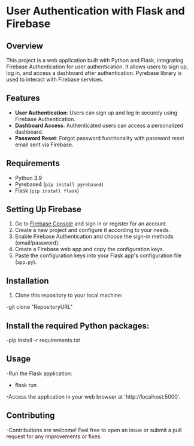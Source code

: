 # User Authentication with Flask and Firebase

## Overview

This project is a web application built with Python and Flask, integrating Firebase Authentication for user authentication. It allows users to sign up, log in, and access a dashboard after authentication. Pyrebase library is used to interact with Firebase services.

## Features

- **User Authentication**: Users can sign up and log in securely using Firebase Authentication.
- **Dashboard Access**: Authenticated users can access a personalized dashboard.
- **Password Reset**: Forgot password functionality with password reset email sent via Firebase.

## Requirements

- Python 3.9
- Pyrebase4 (`pip install pyrebase4`)
- Flask (`pip install flask`)

## Setting Up Firebase

1. Go to [Firebase Console](https://console.firebase.google.com) and sign in or register for an account.
2. Create a new project and configure it according to your needs.
3. Enable Firebase Authentication and choose the sign-in methods (email/password).
4. Create a Firebase web app and copy the configuration keys.
5. Paste the configuration keys into your Flask app's configuration file (`app.py`).

## Installation

1. Clone this repository to your local machine:

-git clone "RepositoryURL"

## Install the required Python packages:

-pip install -r requirements.txt

## Usage
-Run the Flask application:

  - flask run

-Access the application in your web browser at 'http://localhost:5000'.

## Contributing
-Contributions are welcome! Feel free to open an issue or submit a pull request for any improvements or fixes.
